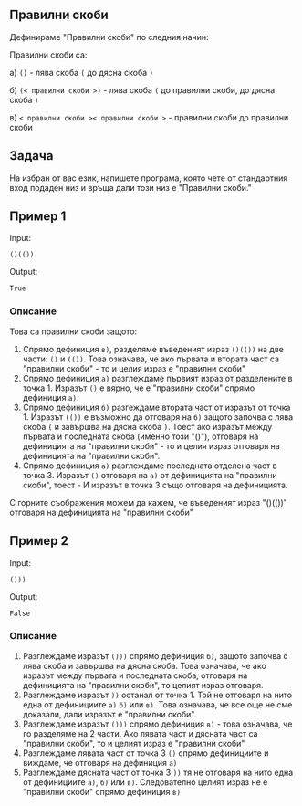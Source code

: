 ## Правилни скоби

Дефинираме "Правилни скоби" по следния начин:

Правилни скоби са:

а) `()` - лява скоба `(` до дясна скоба `)`

б) `(< правилни скоби >)` - лява скоба `(` до правилни скоби, до дясна скоба `)`

в) `< правилни скоби >< правилни скоби >` - правилни скоби до правилни скоби

## Задача

На избран от вас език, напишете програма, която чете от стандартния вход подаден низ и връща дали този низ е "Правилни скоби."

## Пример 1

Input:
```
()(())
```
Output:
```
True
```

### Описание

Това са правилни скоби защото:
1. Спрямо дефиниция `в)`, разделяме въведеният израз `()(())` на две части: `()` и `(())`. Това означава, че ако първата и втората част са "правилни скоби" - то и целия израз е "правилни скоби"
2. Спрямо дефиниция `a)` разглеждаме първият израз от разделените в точка 1. Изразът `()` е вярно, че е "правилни скоби" спрямо дефиниция `a)`.
3. Спрямо дефиниция `б)` разгеждаме втората част от изразът от точка 1. Изразът `(())` е възможно да отговаря на `б)` защото започва с лява скоба `(` и завършва на дясна скоба `)`. Тоест ако изразът между първата и последната скоба (именно този "()"), отговаря на дефиницията на "правилни скоби" - то и целия израз отговаря на дефиницията на "правилни скоби".
4. Спрямо дефиниция `a)` разглеждаме последната отделена част в точка 3. Изразът `()` отговаря на `a)` от дефиницията на "правилни скоби", тоест - И изразът в точка 3 също отговаря на дефиницията.

С горните съображения можем да кажем, че въведеният израз "()(())" отговаря на дефиницията на "правилни скоби"

## Пример 2

Input:
```
()))
```
Output:
```
False
```

### Описание

1. Разглеждаме изразът `()))` спрямо дефиниция `б)`, защото започва с лява скоба и завършва на дясна скоба. Това означава, че ако изразът между първата и последната скоба, отговаря на дефиницията на "правилни скоби", то целият израз отговаря.
2. Разглеждаме изразът `))` останал от точка 1. Той не отговаря на нито една от дефинициите `а)` `б)` или `в)`. Това означава, че все още не сме доказали, дали изразът е "правилни скоби".
3. Разглеждаме изразът `()))` спрямо дефиниция `в)` - това означава, че го разделяме на 2 части. Ако лявата част и дясната част са "правилни скоби", то и целият израз е "правилни скоби"
4. Разглеждаме лявата част от точка 3 `()` спрямо дефинициите и виждаме, че отговаря на дефиниция `a)`
5. Разглеждаме дясната част от точка 3 `))` тя не отговаря на нито една от дефинициите `a)`, `б)` или `в)`. Следователно целият израз не е "правилни скоби" спрямо дефиниция `в)`
